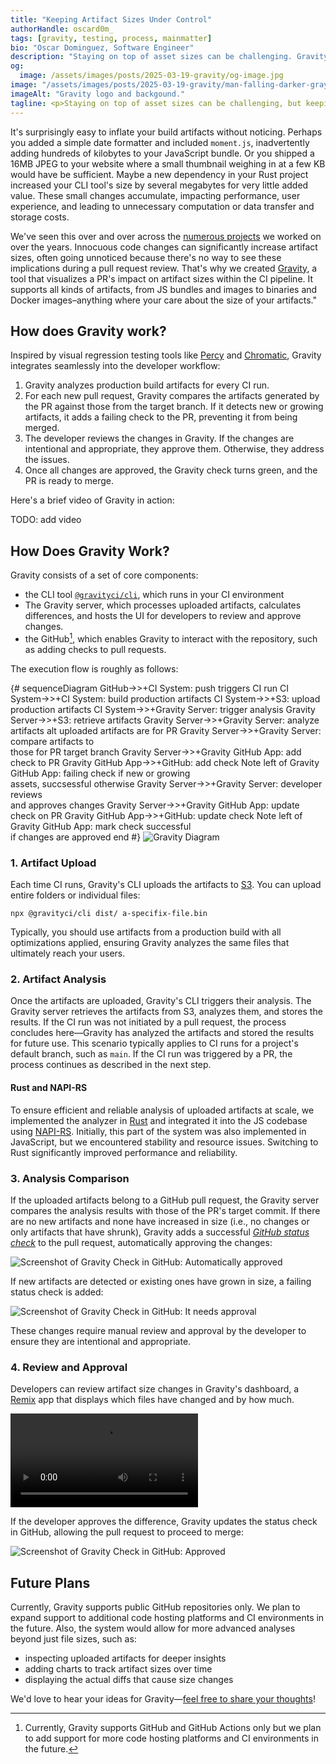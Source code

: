 ```yaml
---
title: "Keeping Artifact Sizes Under Control"
authorHandle: oscard0m_
tags: [gravity, testing, process, mainmatter]
bio: "Oscar Dominguez, Software Engineer"
description: "Staying on top of asset sizes can be challenging. Gravity is a developer tool taht helps teams catch regressions early."
og:
  image: /assets/images/posts/2025-03-19-gravity/og-image.jpg
image: "/assets/images/posts/2025-03-19-gravity/man-falling-darker-gray-logo.webp"
imageAlt: "Gravity logo and backgound."
tagline: <p>Staying on top of asset sizes can be challenging, but keeping them in check can make a big difference.</p>
---
```


It's surprisingly easy to inflate your build artifacts without noticing. Perhaps you added a simple date formatter and included `moment.js`, inadvertently adding hundreds of kilobytes to your JavaScript bundle. Or you shipped a 16MB JPEG to your website where a small thumbnail weighing in at a few KB would have be sufficient. Maybe a new dependency in your Rust project increased your CLI tool's size by several megabytes for very little added value. These small changes accumulate, impacting performance, user experience, and leading to unnecessary computation or data transfer and storage costs.

We've seen this over and over across the [numerous projects](/work/) we worked on over the years. Innocuous code changes can significantly increase artifact sizes, often going unnoticed because there's no way to see these implications during a pull request review. That's why we created [Gravity](https://gravity.ci), a tool that visualizes a PR's impact on artifact sizes within the CI pipeline. It supports all kinds of artifacts, from JS bundles and images to binaries and Docker images–anything where your care about the size of your artifacts."

## How does Gravity work?

Inspired by visual regression testing tools like [Percy](https://percy.io/) and [Chromatic](https://www.chromatic.com/), Gravity integrates seamlessly into the developer workflow:

1. Gravity analyzes production build artifacts for every CI run.
2. For each new pull request, Gravity compares the artifacts generated by the PR against those from the target branch. If it detects new or growing artifacts, it adds a failing check to the PR, preventing it from being merged.
3. The developer reviews the changes in Gravity. If the changes are intentional and appropriate, they approve them. Otherwise, they address the issues.
4. Once all changes are approved, the Gravity check turns green, and the PR is ready to merge.

Here's a brief video of Gravity in action:

TODO: add video

## How Does Gravity Work?

Gravity consists of a set of core components:

- the CLI tool [`@gravityci/cli`](https://www.npmjs.com/package/@gravityci/cli), which runs in your CI environment
- The Gravity server, which processes uploaded artifacts, calculates differences, and hosts the UI for developers to review and approve changes.
- the GitHub[^1], which enables Gravity to interact with the repository, such as adding checks to pull requests.

The execution flow is roughly as follows:

{# sequenceDiagram GitHub->>+CI System: push triggers CI run CI System->>+CI System: build production artifacts CI System->>+S3: upload production artifacts CI System->>+Gravity Server: trigger analysis Gravity Server->>+S3: retrieve artifacts Gravity Server->>+Gravity Server: analyze artifacts alt uploaded artifacts are for PR Gravity Server->>+Gravity Server: compare artifacts to <br/>those for PR target branch Gravity Server->>+Gravity GitHub App: add check to PR Gravity GitHub App->>+GitHub: add check Note left of Gravity GitHub App: failing check if new or growing<br/> assets, succsessful otherwise Gravity Server->>+Gravity Server: developer reviews <br/>and approves changes Gravity Server->>+Gravity GitHub App: update check on PR Gravity GitHub App->>+GitHub: update check Note left of Gravity GitHub App: mark check successful<br/>if changes are approved end #} ![Gravity Diagram](/assets/images/posts/2025-03-19-gravity/gravity-diagram.svg)

### 1. Artifact Upload

Each time CI runs, Gravity's CLI uploads the artifacts to [S3](https://aws.amazon.com/s3/). You can upload entire folders or individual files:

```
npx @gravityci/cli dist/ a-specifix-file.bin
```

Typically, you should use artifacts from a production build with all optimizations applied, ensuring Gravity analyzes the same files that ultimately reach your users.

### 2. Artifact Analysis

Once the artifacts are uploaded, Gravity's CLI triggers their analysis. The Gravity server retrieves the artifacts from S3, analyzes them, and stores the results. If the CI run was not initiated by a pull request, the process concludes here—Gravity has analyzed the artifacts and stored the results for future use. This scenario typically applies to CI runs for a project's default branch, such as `main`. If the CI run was triggered by a PR, the process continues as described in the next step.

#### Rust and NAPI-RS

To ensure efficient and reliable analysis of uploaded artifacts at scale, we implemented the analyzer in [Rust](/rust-consulting/) and integrated it into the JS codebase using [NAPI-RS](https://napi.rs). Initially, this part of the system was also implemented in JavaScript, but we encountered stability and resource issues. Switching to Rust significantly improved performance and reliability.

### 3. Analysis Comparison

If the uploaded artifacts belong to a GitHub pull request, the Gravity server compares the analysis results with those of the PR's target commit. If there are no new artifacts and none have increased in size (i.e., no changes or only artifacts that have shrunk), Gravity adds a successful [_GitHub status check_](https://docs.github.com/en/pull-requests/collaborating-with-pull-requests/collaborating-on-repositories-with-code-quality-features/about-status-checks) to the pull request, automatically approving the changes:

![Screenshot of Gravity Check in GitHub: Automatically approved](/assets/images/posts/2025-03-19-gravity/automatically-approved.png)

If new artifacts are detected or existing ones have grown in size, a failing status check is added:

![Screenshot of Gravity Check in GitHub: It needs approval](/assets/images/posts/2025-03-19-gravity/needs-approval.png)

These changes require manual review and approval by the developer to ensure they are intentional and appropriate.

### 4. Review and Approval

Developers can review artifact size changes in Gravity's dashboard, a [Remix](https://remix.run) app that displays which files have changed and by how much.

![Approval page](/assets/images/posts/2025-03-19-gravity/approval-page.mp4#video)

If the developer approves the difference, Gravity updates the status check in GitHub, allowing the pull request to proceed to merge:

![Screenshot of Gravity Check in GitHub: Approved](/assets/images/posts/2025-03-19-gravity/approved.png)

## Future Plans

Currently, Gravity supports public GitHub repositories only. We plan to expand support to additional code hosting platforms and CI environments in the future. Also, the system would allow for more advanced analyses beyond just file sizes, such as:

- inspecting uploaded artifacts for deeper insights
- adding charts to track artifact sizes over time
- displaying the actual diffs that cause size changes

We'd love to hear your ideas for Gravity—[feel free to share your thoughts](/contact/)!

[^1]: Currently, Gravity supports GitHub and GitHub Actions only but we plan to add support for more code hosting platforms and CI environments in the future.
